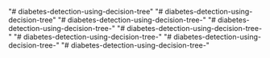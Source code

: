 "# diabetes-detection-using-decision-tree" 
"# diabetes-detection-using-decision-tree" 
"# diabetes-detection-using-decision-tree-" 
"# diabetes-detection-using-decision-tree-" 
"# diabetes-detection-using-decision-tree-" 
"# diabetes-detection-using-decision-tree-" 
"# diabetes-detection-using-decision-tree-" 
"# diabetes-detection-using-decision-tree-" 
